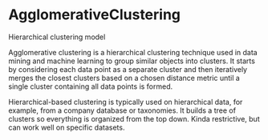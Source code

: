 # AgglomerativeClustering
Hierarchical clustering model

Agglomerative clustering is a hierarchical clustering technique used in data mining and machine learning to group similar objects into clusters. 
It starts by considering each data point as a separate cluster and then iteratively merges the closest clusters based on a chosen distance metric until a single cluster containing all data points is formed.

Hierarchical-based clustering is typically used on hierarchical data, for example, from a company database or taxonomies. 
It builds a tree of clusters so everything is organized from the top down. Kinda restrictive, but can work well on specific datasets.
